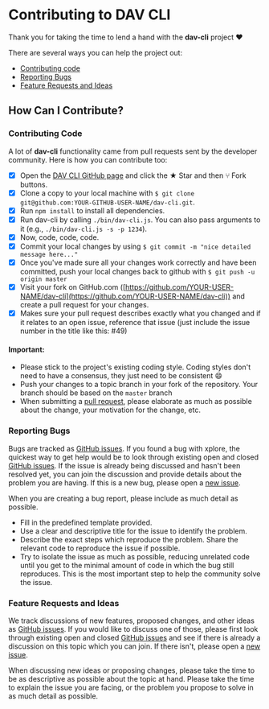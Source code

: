 # Contributing to DAV CLI

Thank you for taking the time to lend a hand with the **dav-cli** project ❤️

There are several ways you can help the project out:

* [Contributing code](#contributing-code)
* [Reporting Bugs](#reporting-bugs)
* [Feature Requests and Ideas](#feature-requests-and-ideas)

## How Can I Contribute?

### Contributing Code

A lot of **dav-cli** functionality came from pull requests sent by the developer community. Here is how you can contribute too:

- [x] Open the [DAV CLI GitHub page](https://github.com/DAVFoundation/dav-cli) and click the ★ Star and then ⑂ Fork buttons.
- [x] Clone a copy to your local machine with `$ git clone git@github.com:YOUR-GITHUB-USER-NAME/dav-cli.git`.
- [x] Run `npm install` to install all dependencies.
- [x] Run dav-cli by calling `./bin/dav-cli.js`. You can also pass arguments to it (e.g., `./bin/dav-cli.js -s -p 1234`).
- [x] Now, code, code, code.
- [x] Commit your local changes by using `$ git commit -m "nice detailed message here..."`
- [x] Once you've made sure all your changes work correctly and have been committed, push your local changes back to github with `$ git push -u origin master`
- [x] Visit your fork on GitHub.com ([https://github.com/YOUR-USER-NAME/dav-cli](https://github.com/YOUR-USER-NAME/dav-cli)) and create a pull request for your changes.
- [x] Makes sure your pull request describes exactly what you changed and if it relates to an open issue, reference that issue (just include the issue number in the title like this: #49)

#### Important:

* Please stick to the project's existing coding style. Coding styles don't need to have a consensus, they just need to be consistent :smile:
* Push your changes to a topic branch in your fork of the repository. Your branch should be based on the `master` branch
* When submitting a [pull request](https://help.github.com/articles/using-pull-requests/), please elaborate as much as possible about the change, your motivation for the change, etc.


### Reporting Bugs

Bugs are tracked as [GitHub issues](https://github.com/DAVfoundation/dav-cli/issues). If you found a bug with xplore, the quickest way to get help would be to look through existing open and closed [GitHub issues](https://github.com/DAVfoundation/dav-cli/issues?q=is%3Aissue). If the issue is already being discussed and hasn't been resolved yet, you can join the discussion and provide details about the problem you are having. If this is a new bug, please open a [new issue](https://github.com/DAVfoundation/dav-cli/issues/new).

When you are creating a bug report, please include as much detail as possible.

* Fill in the predefined template provided.
* Use a clear and descriptive title for the issue to identify the problem.
* Describe the exact steps which reproduce the problem. Share the relevant code to reproduce the issue if possible.
* Try to isolate the issue as much as possible, reducing unrelated code until you get to the minimal amount of code in which the bug still reproduces. This is the most important step to help the community solve the issue.

### Feature Requests and Ideas

We track discussions of new features, proposed changes, and other ideas as [GitHub issues](https://github.com/DAVfoundation/dav-cli/issues). If you would like to discuss one of those, please first look through existing open and closed [GitHub issues](https://github.com/DAVfoundation/dav-cli/issues?q=is%3Aissue) and see if there is already a discussion on this topic which you can join. If there isn't, please open a [new issue](https://github.com/DAVfoundation/dav-cli/issues/new).

When discussing new ideas or proposing changes, please take the time to be as descriptive as possible about the topic at hand. Please take the time to explain the issue you are facing, or the problem you propose to solve in as much detail as possible.